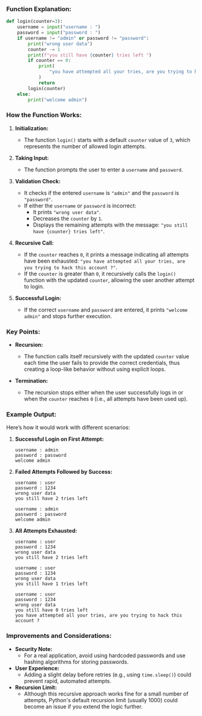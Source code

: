 
### **Function Explanation:**
```python
def login(counter=3):
    username = input("username : ")
    password = input("password : ")
    if username != "admin" or password != "password":
        print("wrong user data")
        counter -= 1
        print(f"you still have {counter} tries left ")
        if counter == 0:
            print(
                "you have attempted all your tries, are you trying to hack this account ?"
            )
            return
        login(counter)
    else:
        print("welcome admin")
```

### **How the Function Works:**
1. **Initialization:**
   - The function `login()` starts with a default `counter` value of `3`, which represents the number of allowed login attempts.

2. **Taking Input:**
   - The function prompts the user to enter a `username` and `password`.

3. **Validation Check:**
   - It checks if the entered `username` is `"admin"` and the `password` is `"password"`.
   - If either the `username` or `password` is incorrect:
     - It prints `"wrong user data"`.
     - Decreases the `counter` by `1`.
     - Displays the remaining attempts with the message: `"you still have {counter} tries left"`.

4. **Recursive Call:**
   - If the `counter` reaches `0`, it prints a message indicating all attempts have been exhausted: `"you have attempted all your tries, are you trying to hack this account ?"`.
   - If the `counter` is greater than `0`, it recursively calls the `login()` function with the updated `counter`, allowing the user another attempt to login.

5. **Successful Login:**
   - If the correct `username` and `password` are entered, it prints `"welcome admin"` and stops further execution.

### **Key Points:**
- **Recursion:**
  - The function calls itself recursively with the updated `counter` value each time the user fails to provide the correct credentials, thus creating a loop-like behavior without using explicit loops.
  
- **Termination:**
  - The recursion stops either when the user successfully logs in or when the `counter` reaches `0` (i.e., all attempts have been used up).

### **Example Output:**
Here’s how it would work with different scenarios:

1. **Successful Login on First Attempt:**
   ```
   username : admin
   password : password
   welcome admin
   ```

2. **Failed Attempts Followed by Success:**
   ```
   username : user
   password : 1234
   wrong user data
   you still have 2 tries left 
   
   username : admin
   password : password
   welcome admin
   ```

3. **All Attempts Exhausted:**
   ```
   username : user
   password : 1234
   wrong user data
   you still have 2 tries left 

   username : user
   password : 1234
   wrong user data
   you still have 1 tries left 

   username : user
   password : 1234
   wrong user data
   you still have 0 tries left 
   you have attempted all your tries, are you trying to hack this account ?
   ```

### **Improvements and Considerations:**
- **Security Note:** 
  - For a real application, avoid using hardcoded passwords and use hashing algorithms for storing passwords.
- **User Experience:**
  - Adding a slight delay before retries (e.g., using `time.sleep()`) could prevent rapid, automated attempts.
- **Recursion Limit:** 
  - Although this recursive approach works fine for a small number of attempts, Python's default recursion limit (usually 1000) could become an issue if you extend the logic further.
  
